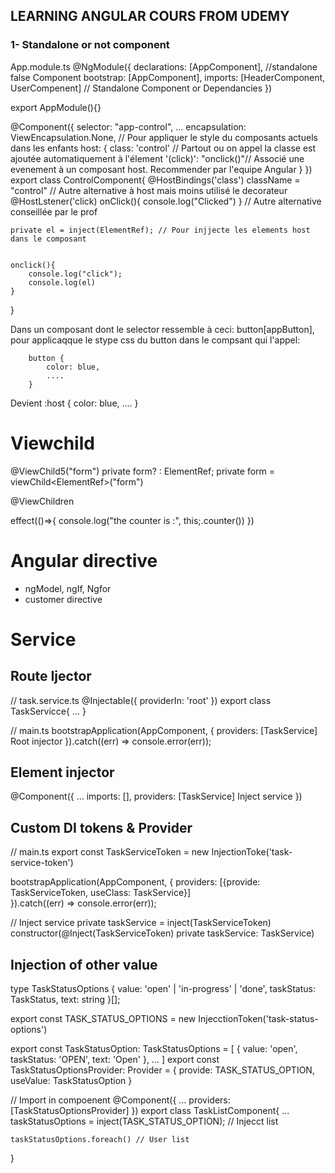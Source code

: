 ## LEARNING ANGULAR COURS FROM UDEMY

### 1- Standalone or not component


App.module.ts
@NgModule({
    declarations: [AppComponent], //standalone false Component
    bootstrap: [AppComponent],
    imports: [HeaderComponent, UserCompenent] // Standalone Component or Dependancies
})

export AppModule(){}


@Component({
    selector: "app-control",
    ...
    encapsulation: ViewEncapsulation.None, // Pour appliquer le style du composants actuels dans les enfants
    host: {
        class: 'control' // Partout ou on appel <app-control /> la classe est ajoutée automatiquement à l'élement
        '(click)': "onclick()"// Associé une evenement à un composant host. Recommender par l'equipe Angular
    }
})
export class ControlComponent{
    @HostBindings('class') className = "control" // Autre alternative à host mais moins utilisé le decorateur
    @HostLstener('click) onClick(){
        console.log("Clicked")
    } // Autre alternative  conseillée par le prof

    private el = inject(ElementRef); // Pour injjecte les elements host dans le composant


    onclick(){
        console.log("click");
        console.log(el)
    }
}

Dans  un composant dont le selector ressemble à ceci: button[appButton], pour applicaqque le stype css du button dans le compsant qui l'appel:

```
    button {
        color: blue,
        ....
    }
```

Devient 
:host {
        color: blue,
        ....
    }


#  Viewchild

@ViewChild5("form") private form? :  ElementRef<HTMLFormElement>;
private form = viewChild<ElementRef<HTMLFormElement>>("form")

@ViewChildren

effect(()=>{
    console.log("the counter is :", this;.counter())
})



# Angular directive

- ngModel, ngIf,  Ngfor
- customer directive   


# Service  
##  Route Ijector
// task.service.ts
@Injectable({
    providerIn: 'root'
})
export class TaskServicce{
    ...
}

// main.ts
bootstrapApplication(AppComponent, {
    providers: [TaskService]  Root injector
}).catch((err) => console.error(err));


##  Element  injector
@Component({
    ...
    imports: [],
    providers: [TaskService]  Inject  service
})


## Custom  DI tokens & Provider
// main.ts
export  const TaskServiceToken = new  InjectionToke<TaskService>('task-service-token')

bootstrapApplication(AppComponent, {
    providers: [{provide: TaskServiceToken, useClass: TaskService}]  
}).catch((err) => console.error(err));


//  Inject service
private taskService  = inject(TaskServiceToken)
constructor(@Inject(TaskServiceToken) private taskService: TaskService)

##  Injection  of  other  value
type TaskStatusOptions  { 
    value: 'open' | 'in-progress'  | 'done',
    taskStatus: TaskStatus,
    text: string 
}[];

export const TASK_STATUS_OPTIONS  = new  InjecctionToken<TaskStatusOptions>('task-status-options')

export  const  TaskStatusOption: TaskStatusOptions =  [
    {
        value:  'open',
        taskStatus: 'OPEN',
        text: 'Open'
    },
    ...
]
export const TaskStatusOptionsProvider: Provider = {
    provide: TASK_STATUS_OPTION,
    useValue: TaskStatusOption
}

// Import  in compoenent
@Component({
    ...
    providers: [TaskStatusOptionsProvider]
})
export  class TaskListComponent{
    ...
    taskStatusOptions  = inject(TASK_STATUS_OPTION);  //  Injecct list

    taskStatusOptions.foreach() // User list

}

